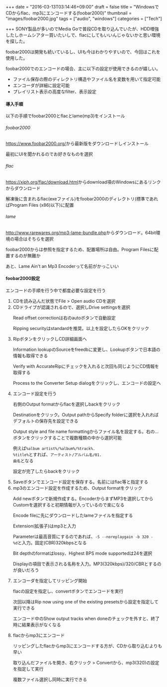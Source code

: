 
+++
date = "2016-03-13T03:14:46+09:00"
draft = false
title = "WindowsでCDからflac、mp3にエンコードする(foobar2000)"
thumbnail = "images/foobar2000.jpg"
tags = ["audio", "windows"]
categories = ["Tech"]

+++
SONY製品が多いのでMedia Goで普段CDを取り込んでいたが、HDD増強したしホームシアター買いたいしで、flacにしてもいいんじゃないかと思い環境を探した。

foobar2000は開発も続いているし、UIも今はわかりやすいので、今回はこれを使用した。

foobar2000でのエンコードの場合、主に以下の設定が使用できるのが嬉しい。

<ul>
<li>ファイル保存の際のディレクトリ構造やファイル名を変数を用いて指定可能</li>
<li>エンコーダが詳細に設定可能</li>
<li>プレイリスト表示の高度なfilter、表示設定</li>
</ul>


#### 導入手順

以下の手順でfoobar2000とflacとlame(mp3)をインストール

<h6>foobar2000</h6>

<a href="https://www.foobar2000.org/">https://www.foobar2000.org/</a>から最新版をダウンロードしインストール

最初にUIを聞かれるのでお好きなものを選択

<h6>flac</h6>

<a href="https://xiph.org/flac/download.html">https://xiph.org/flac/download.html</a>からdownload項のWindowsにあるリンクからダウンロード

解凍後に含まれるflac(exeファイル)をfoobar2000のディレクトリ(標準であればProgram Files (x86)以下)に配置

<h6>lame</h6>

<a href="http://www.rarewares.org/mp3-lame-bundle.php">http://www.rarewares.org/mp3-lame-bundle.php</a>からダウンロード。64bit環境の場合はそちらを選択

foobar2000からは参照を指定するため、配置場所は自由。Program Filesに配置するのが無難か

あと、Lame Ain&#39;t an Mp3 Encoderって名前がかっこいい

#### foobar2000設定

エンコードの手順を行う中で都度必要な設定を行う

<ol>
<li>CDを読み込んだ状態でFile > Open audio CDを選択</li>
<li>CDドライブが認識されるので、選択しDrive settingsを選択

 Read offset correctionは右のautoボタンで自動設定

 Ripping securityはstandardを推奨。以上を設定したらOKをクリック</li>
<li>RipボタンをクリックしCD詳細画面へ

 Information lookupのSourceをfreedbに変更し、Lookupボタンで日本語の情報も取得できる

 Verify with AccurateRipにチェックを入れると次回も同じようにCD情報を取得する

 Process to the Converter Setup dialogをクリックし、エンコードの設定へ</li>
<li>エンコード設定を行う

 右側のOutput formatからflacを選択しbackをクリック

 Destinationをクリック。Output pathからSpecify folderに選択を入れればデフォルトの保存先を設定できる

 Output style and file name formattingからファイル名を設定する。右の...ボタンをクリックすることで複数種類の中から選択可能

 例えば<code>%album artist%/%album%/%track%. %title%</code>とすれば、<code>アーティスト/アルバム名/01. 曲名</code>となる

 設定が完了したらbackをクリック</li>
<li>Saveボタンでエンコード設定を保存する。名前にはflac等と指定する</li>
<li>mp3のエンコード設定を作成するため、Output formatをクリック

 Add newボタンで新規作成する。EncoderからまずMP3を選択してからCustomを選択すると初期情報が入っているので楽になる

 Encode fileに先にダウンロードしたlameファイルを指定する

 Extension(拡張子)はmp3と入力

 Parameterは最高音質にするのであれば、<code>-S --noreplaygain -b 320 - %d</code>と入力。固定(CBR)320kbpsとなる

 Bit depthのformatはlossy、Highest BPS mode supportedは24を選択

 Displayの項目で表示される名称を入力。MP3(320kbps)/320/CBRとするのが良いだろう</li>
<li>エンコーダを指定してリッピング開始

 flacの設定を指定し、convertボタンでエンコードを実行

 次回以降はRip now using one of the existing presetsから設定を指定して実行できる

 エンコード中のShow output tracks when doneのチェックを外すと、終了時に結果表示がなくなる</li>
<li>flacからmp3にエンコード

 リッピングしたflacからmp3にエンコードする方が、CDから取り込むよりも早い

 取り込んだファイルを開き、右クリック > Convertから、mp3(320)の設定を指定して実行

 複数ファイル選択し同時に実行できる</li>
</ol>



